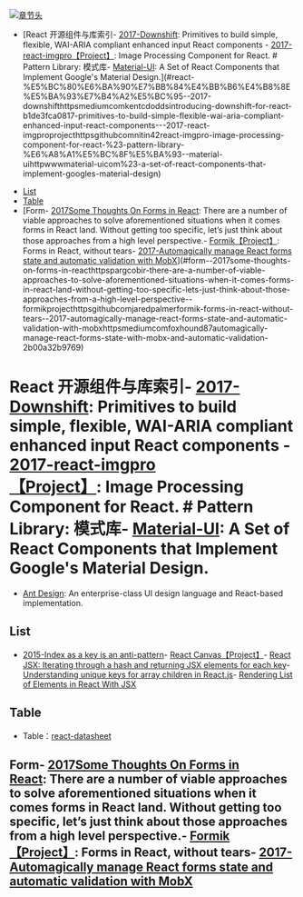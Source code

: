 [![章节头](https://parg.co/UGo)](https://parg.co/b4z) 
 - [React 开源组件与库索引- [2017-Downshift](https://medium.com/@kentcdodds/introducing-downshift-for-react-b1de3fca0817): Primitives to build simple, flexible, WAI-ARIA compliant enhanced input React components - [2017-react-imgpro【Project】](https://github.com/nitin42/react-imgpro): Image Processing Component for React. # Pattern Library: 模式库- [Material-UI](http://www.material-ui.com/#/): A Set of React Components that Implement Google's Material Design.](#react-%E5%BC%80%E6%BA%90%E7%BB%84%E4%BB%B6%E4%B8%8E%E5%BA%93%E7%B4%A2%E5%BC%95--2017-downshifthttpsmediumcomkentcdoddsintroducing-downshift-for-react-b1de3fca0817-primitives-to-build-simple-flexible-wai-aria-compliant-enhanced-input-react-components---2017-react-imgproprojecthttpsgithubcomnitin42react-imgpro-image-processing-component-for-react-%23-pattern-library-%E6%A8%A1%E5%BC%8F%E5%BA%93--material-uihttpwwwmaterial-uicom%23-a-set-of-react-components-that-implement-googles-material-design)
  * [List](#list)
  * [Table](#table)
  * [Form- [2017Some Thoughts On Forms in React](https://parg.co/bIR): There are a number of viable approaches to solve aforementioned situations when it comes forms in React land. Without getting too specific, let’s just think about those approaches from a high level perspective.- [Formik【Project】](https://github.com/jaredpalmer/formik): Forms in React, without tears- [2017-Automagically manage React forms state and automatic validation with MobX](https://medium.com/@foxhound87/automagically-manage-react-forms-state-with-mobx-and-automatic-validation-2b00a32b9769)](#form--2017some-thoughts-on-forms-in-reacthttpspargcobir-there-are-a-number-of-viable-approaches-to-solve-aforementioned-situations-when-it-comes-forms-in-react-land-without-getting-too-specific-lets-just-think-about-those-approaches-from-a-high-level-perspective--formikprojecthttpsgithubcomjaredpalmerformik-forms-in-react-without-tears--2017-automagically-manage-react-forms-state-and-automatic-validation-with-mobxhttpsmediumcomfoxhound87automagically-manage-react-forms-state-with-mobx-and-automatic-validation-2b00a32b9769) 

# React 开源组件与库索引- [2017-Downshift](https://medium.com/@kentcdodds/introducing-downshift-for-react-b1de3fca0817): Primitives to build simple, flexible, WAI-ARIA compliant enhanced input React components - [2017-react-imgpro【Project】](https://github.com/nitin42/react-imgpro): Image Processing Component for React. # Pattern Library: 模式库- [Material-UI](http://www.material-ui.com/#/): A Set of React Components that Implement Google's Material Design.
- [Ant Design](https://www.hugedomains.com/domain_profile.cfm?d=ant-design&e=com): An enterprise-class UI design language and React-based implementation.
## List
- [2015-Index as a key is an anti-pattern](https://parg.co/beq)- [React Canvas【Project】](https://github.com/Flipboard/react-canvas)- [React JSX: Iterating through a hash and returning JSX elements for each key](http://stackoverflow.com/questions/29534224/react-jsx-iterating-through-a-hash-and-returning-jsx-elements-for-each-key)- [Understanding unique keys for array children in React.js](http://stackoverflow.com/questions/28329382/understanding-unique-keys-for-array-children-in-react-js)- [Rendering List of Elements in React With JSX](http://jasonjl.me/blog/2015/04/18/rendering-list-of-elements-in-react-with-jsx/)
## Table
- Table：[react-datasheet](https://nadbm.github.io/react-datasheet/)

## Form- [2017Some Thoughts On Forms in React](https://parg.co/bIR): There are a number of viable approaches to solve aforementioned situations when it comes forms in React land. Without getting too specific, let’s just think about those approaches from a high level perspective.- [Formik【Project】](https://github.com/jaredpalmer/formik): Forms in React, without tears- [2017-Automagically manage React forms state and automatic validation with MobX](https://medium.com/@foxhound87/automagically-manage-react-forms-state-with-mobx-and-automatic-validation-2b00a32b9769)


